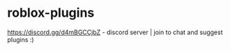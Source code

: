 # roblox-plugins
https://discord.gg/d4mBGCCjbZ - discord server | join to chat and suggest plugins
:)
